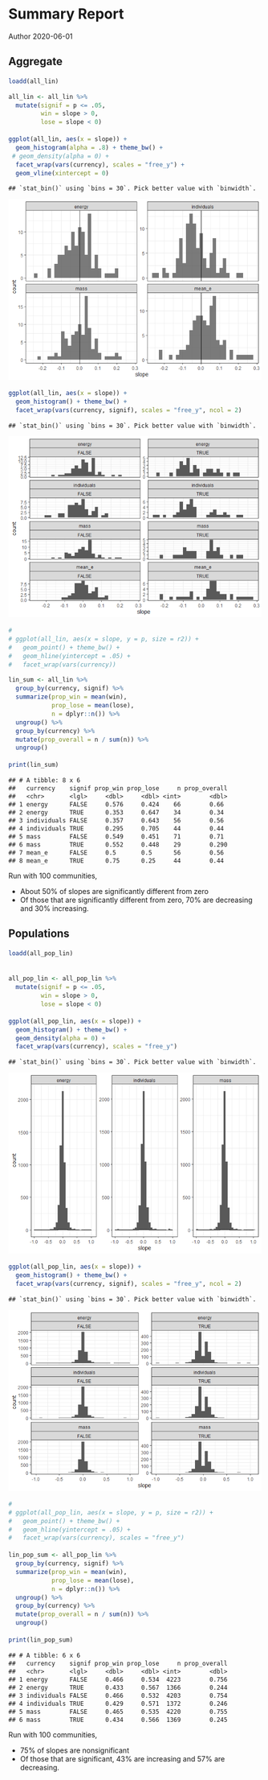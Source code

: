 Summary Report
================
Author
2020-06-01

## Aggregate

``` r
loadd(all_lin)
```

``` r
all_lin <- all_lin %>%
  mutate(signif = p <= .05,
         win = slope > 0,
         lose = slope < 0)

ggplot(all_lin, aes(x = slope)) +
  geom_histogram(alpha = .8) + theme_bw() + 
 # geom_density(alpha = 0) +
  facet_wrap(vars(currency), scales = "free_y") +
  geom_vline(xintercept = 0)
```

    ## `stat_bin()` using `bins = 30`. Pick better value with `binwidth`.

![](report_files/figure-gfm/slope%20and%20p%20hists-1.png)<!-- -->

``` r
ggplot(all_lin, aes(x = slope)) +
  geom_histogram() + theme_bw() + 
  facet_wrap(vars(currency, signif), scales = "free_y", ncol = 2) 
```

    ## `stat_bin()` using `bins = 30`. Pick better value with `binwidth`.

![](report_files/figure-gfm/slope%20and%20p%20hists-2.png)<!-- -->

``` r
# 
# ggplot(all_lin, aes(x = slope, y = p, size = r2)) +
#   geom_point() + theme_bw() + 
#   geom_hline(yintercept = .05) +
#   facet_wrap(vars(currency))
```

``` r
lin_sum <- all_lin %>%
  group_by(currency, signif) %>%
  summarize(prop_win = mean(win),
            prop_lose = mean(lose),
            n = dplyr::n()) %>%
  ungroup() %>%
  group_by(currency) %>%
  mutate(prop_overall = n / sum(n)) %>%
  ungroup()

print(lin_sum)
```

    ## # A tibble: 8 x 6
    ##   currency    signif prop_win prop_lose     n prop_overall
    ##   <chr>       <lgl>     <dbl>     <dbl> <int>        <dbl>
    ## 1 energy      FALSE     0.576     0.424    66        0.66 
    ## 2 energy      TRUE      0.353     0.647    34        0.34 
    ## 3 individuals FALSE     0.357     0.643    56        0.56 
    ## 4 individuals TRUE      0.295     0.705    44        0.44 
    ## 5 mass        FALSE     0.549     0.451    71        0.71 
    ## 6 mass        TRUE      0.552     0.448    29        0.290
    ## 7 mean_e      FALSE     0.5       0.5      56        0.56 
    ## 8 mean_e      TRUE      0.75      0.25     44        0.44

Run with 100 communities,

  - About 50% of slopes are significantly different from zero
  - Of those that are significantly different from zero, 70% are
    decreasing and 30% increasing.

## Populations

``` r
loadd(all_pop_lin)


all_pop_lin <- all_pop_lin %>%
  mutate(signif = p <= .05,
         win = slope > 0,
         lose = slope < 0)

ggplot(all_pop_lin, aes(x = slope)) +
  geom_histogram() + theme_bw() + 
  geom_density(alpha = 0) +
  facet_wrap(vars(currency), scales = "free_y")
```

    ## `stat_bin()` using `bins = 30`. Pick better value with `binwidth`.

![](report_files/figure-gfm/load%20pop-1.png)<!-- -->

``` r
ggplot(all_pop_lin, aes(x = slope)) +
  geom_histogram() + theme_bw() + 
  facet_wrap(vars(currency, signif), scales = "free_y", ncol = 2)
```

    ## `stat_bin()` using `bins = 30`. Pick better value with `binwidth`.

![](report_files/figure-gfm/load%20pop-2.png)<!-- -->

``` r
# 
# ggplot(all_pop_lin, aes(x = slope, y = p, size = r2)) +
#   geom_point() + theme_bw() + 
#   geom_hline(yintercept = .05) +
#   facet_wrap(vars(currency), scales = "free_y")

lin_pop_sum <- all_pop_lin %>%
  group_by(currency, signif) %>%
  summarize(prop_win = mean(win),
            prop_lose = mean(lose),
            n = dplyr::n()) %>%
  ungroup() %>%
  group_by(currency) %>%
  mutate(prop_overall = n / sum(n)) %>%
  ungroup()

print(lin_pop_sum)
```

    ## # A tibble: 6 x 6
    ##   currency    signif prop_win prop_lose     n prop_overall
    ##   <chr>       <lgl>     <dbl>     <dbl> <int>        <dbl>
    ## 1 energy      FALSE     0.466     0.534  4223        0.756
    ## 2 energy      TRUE      0.433     0.567  1366        0.244
    ## 3 individuals FALSE     0.466     0.532  4203        0.754
    ## 4 individuals TRUE      0.429     0.571  1372        0.246
    ## 5 mass        FALSE     0.465     0.535  4220        0.755
    ## 6 mass        TRUE      0.434     0.566  1369        0.245

Run with 100 communities,

  - 75% of slopes are nonsignificant
  - Of those that are significant, 43% are increasing and 57% are
    decreasing.
